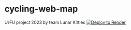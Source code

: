 # cycling-web-map
UrFU project 2023 by team Lunar Kitties
[![Deploy to Render](https://render.com/images/deploy-to-render-button.svg)](https://render.com/deploy)
